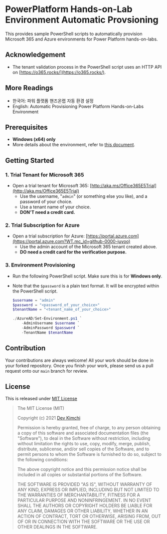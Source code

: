 # PowerPlatform Hands-on-Lab Environment Automatic Provsioning #

This provides sample PowerShell scripts to automatically provision Microsoft 365 and Azure environments for Power Platform hands-on-labs.


## Acknowledgement ##

* The tenant validation process in the PowerShell script uses an HTTP API on [https://o365.rocks/](https://o365.rocks/).


## More Readings ##

* 한국어: 파워 플랫폼 핸즈온랩 자동 환경 설정
* English: Automatic Provisioning Power Platform Hands-on-Labs Environment


## Prerequisites ##

* **Windows (x64) only**
* More details about the environment, refer to [this document](https://docs.microsoft.com/microsoft-365/enterprise/connect-to-microsoft-365-powershell?WT.mc_id=github-0000-juyoo#what-do-you-need-to-know-before-you-begin).


## Getting Started ##

### 1. Trial Tenant for Microsoft 365 ###

* Open a trial tenant for Microsoft 365: [http://aka.ms/Office365E5Trial](http://aka.ms/Office365E5Trial)
  * Use the username, "`admin`" (or something else you like), and a password of your choice.
  * Use a tenant name of your choice.
  * **DON'T need a credit card.**


### 2. Trial Subscription for Azure ###

* Open a trial subscription for Azure: [https://portal.azure.com](https://portal.azure.com?WT.mc_id=github-0000-juyoo)
  * Use the admin account of the Microsoft 365 tenant created above.
  * **DO need a credit card for the verification purpose.**


### 3. Environment Provisioning ###

* Run the following PowerShell script. Make sure this is for **Windows only**.
* Note that the `$password` is a plain text format. It will be encrypted within the PowerShell script.

    ```powershell
    $username = "admin"
    $password = "<password_of_your_choice>"
    $tenantName = "<tenant_name_of_your_choice>"

    ./AzureAD/Set-Environment.ps1 `
        -AdminUsername $username `
        -AdminPassword $password `
        -TenantName $tenantName
    ```


## Contribution ##

Your contributions are always welcome! All your work should be done in your forked repository. Once you finish your work, please send us a pull request onto our `main` branch for review.


## License ##

This is released under [MIT License](http://opensource.org/licenses/MIT)

> The MIT License (MIT)
>
> Copyright (c) 2021 [Dev Kimchi](https://devkimchi.com)
> 
> Permission is hereby granted, free of charge, to any person obtaining a copy of this software and associated documentation files (the "Software"), to deal in the Software without restriction, including without limitation the rights to use, copy, modify, merge, publish, distribute, sublicense, and/or sell copies of the Software, and to permit persons to whom the Software is furnished to do so, subject to the following conditions:
> 
> The above copyright notice and this permission notice shall be included in all copies or substantial portions of the Software.
> 
> THE SOFTWARE IS PROVIDED "AS IS", WITHOUT WARRANTY OF ANY KIND, EXPRESS OR IMPLIED, INCLUDING BUT NOT LIMITED TO THE WARRANTIES OF MERCHANTABILITY, FITNESS FOR A PARTICULAR PURPOSE AND NONINFRINGEMENT. IN NO EVENT SHALL THE AUTHORS OR COPYRIGHT HOLDERS BE LIABLE FOR ANY CLAIM, DAMAGES OR OTHER LIABILITY, WHETHER IN AN ACTION OF CONTRACT, TORT OR OTHERWISE, ARISING FROM, OUT OF OR IN CONNECTION WITH THE SOFTWARE OR THE USE OR OTHER DEALINGS IN THE SOFTWARE.
